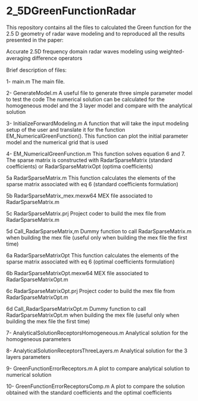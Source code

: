 # 2_5DGreenFunctionRadar
This repository contains all the files to calculated the Green function
for the 2.5 D geometry of radar wave modeling and to reproduced all the results
presented in the paper:

Accurate 2.5D frequency domain radar waves modeling using 
weighted-averaging diﬀerence operators 

Brief description of files:

1- main.m 
			The main file. 
			
2- GenerateModel.m
			A useful file to generate three simple parameter model to test the code
			The numerical solution can be calculated for the homogeneous model and the 3 
			layer model and compare with the analytical solution
			
3- InitializeForwardModeling.m
			A function that will take the input modeling setup of the user and translate it	
			for the function EM_NumericalGreenFunction(). This function can plot the initial 
			parameter model and the numerical grid that is used

4- EM_NumericalGreenFunction.m
			This function solves equation 6 and 7. The sparse matrix is constructed 
			with RadarSparseMatrix (standard coefficients) or 
			RadarSparseMatrixOpt (optima coefficients)
			
5a RadarSparseMatrix.m
			This function calculates the elements of the sparse matrix associated with eq 6
			(standard coefficients formulation)
			
5b RadarSparseMatrix_mex.mexw64
			MEX file associated to RadarSparseMatrix.m 

5c RadarSparseMatrix.prj
			Project coder to build the mex file from RadarSparseMatrix.m 
			
5d Call_RadarSparseMatrix,m
			Dummy function to call RadarSparseMatrix.m when building the mex file
			(useful only when building the mex file the first time)
			
6a RadarSparseMatrixOpt
			This function calculates the elements of the sparse matrix associated with eq 6
			(optimal coefficients formulation)
			
6b RadarSparseMatrixOpt.mexw64
			MEX file associated to RadarSparseMatrixOpt.m 
			
6c RadarSparseMatrixOpt.prj
			Project coder to build the mex file from RadarSparseMatrixOpt.m 
			
6d Call_RadarSparseMatrixOpt.m
			Dummy function to call RadarSparseMatrixOpt.m when building the mex file
			(useful only when building the mex file the first time)
			
7- AnalyticalSolutionReceptorsHomogeneous.m
			Analytical solution for the homogeneous parameters
			
8- AnalyticalSolutionReceptorsThreeLayers.m
			Analytical solution for the 3 layers parameters
			
9- GreenFunctionErrorReceptors.m
			A plot to compare analytical solution to numerical solution
			
10- GreenFunctionErrorReceptorsComp.m
			A plot to compare the solution obtained with the standard 
			coefficients and the optimal coefficients
